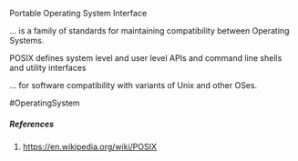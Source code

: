 
Portable Operating System Interface

... is a family of standards for maintaining compatibility between Operating Systems.


POSIX defines system level and user level APIs and command line shells and utility interfaces

... for software compatibility with variants of Unix and other OSes.


#OperatingSystem

##### References
1. https://en.wikipedia.org/wiki/POSIX